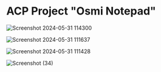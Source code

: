 # ACP Project "Osmi Notepad"

![Screenshot 2024-05-31 114300](https://github.com/Osmi-Bytes/Java-Project/assets/100902550/18761477-d4e3-42b4-9dd5-7cec74fd2c31) 

![Screenshot 2024-05-31 111637](https://github.com/Osmi-Bytes/Java-Project/assets/100902550/47393ef4-f838-47e1-9447-d7a4459996da)

![Screenshot 2024-05-31 111428](https://github.com/Osmi-Bytes/Java-Project/assets/100902550/89319d19-d4e0-4007-8b45-d52a0c1669ae) 

![Screenshot (34)](https://github.com/Osmi-Bytes/Java-Project/assets/100902550/a7b33c43-0110-4115-9d53-70da93a36c3d)

